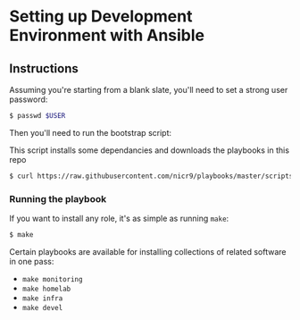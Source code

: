 # Setting up Development Environment with Ansible

## Instructions

Assuming you're starting from a blank slate, you'll need to set a strong user password:

```bash
$ passwd $USER
```

Then you'll need to run the bootstrap script:

This script installs some dependancies and downloads the playbooks in this repo

```bash
$ curl https://raw.githubusercontent.com/nicr9/playbooks/master/scripts/bootstrap.sh | bash
```

### Running the playbook

If you want to install any role, it's as simple as running `make`:

```bash
$ make
```

Certain playbooks are available for installing collections of related software in one pass:

* `make monitoring`
* `make homelab`
* `make infra`
* `make devel`
